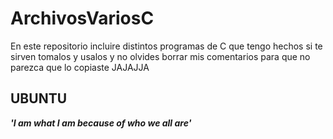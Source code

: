 # ArchivosVariosC
En este repositorio incluire distintos programas de C que tengo hechos si te sirven tomalos y usalos y no olvides borrar mis comentarios para que no parezca que lo copiaste JAJAJJA
## UBUNTU
***'I am what I am because of who we all are'***

